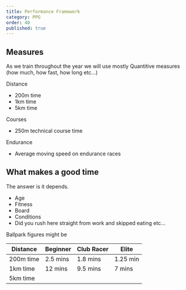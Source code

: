 ```yaml
---
title: Performance Framework
category: PPG
order: 40
published: true
---
```


## Measures
As we train throughout the year we will use mostly Quantitive measures (how much, how fast, how long etc...)

Distance
- 200m time
- 1km time
- 5km time

Courses
- 250m technical course time

Endurance
- Average moving speed on endurance races

## What makes a good time
The answer is it depends. 
- Age
- Fitness
- Board
- Conditions
- Did you rush here straight from work and skipped eating etc...

Ballpark figures might be

| Distance	| Beginner	| Club Racer	| Elite | 
| --------- | ---  |  ---  | ---  |
| 200m time | 2.5 mins  | 1.8 mins  |  1.25 min    | 
| 1km time  | 12 mins  | 9.5 mins  |  7 mins    |
| 5km time  |   |   |      |
